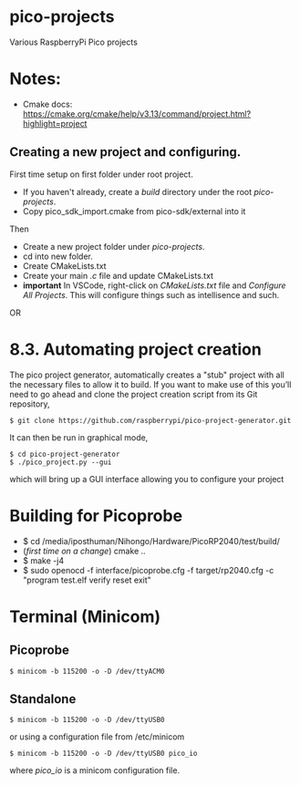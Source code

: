 # pico-projects
Various RaspberryPi Pico projects

# Notes:
- Cmake docs: https://cmake.org/cmake/help/v3.13/command/project.html?highlight=project

## Creating a new project and configuring.

First time setup on first folder under root project.
- If you haven't already, create a *build* directory under the root *pico-projects*.
- Copy pico_sdk_import.cmake from pico-sdk/external into it

Then

- Create a new project folder under *pico-projects*.
- cd into new folder.
- Create CMakeLists.txt
- Create your main *.c* file and update CMakeLists.txt
- **important** In VSCode, right-click on *CMakeLists.txt* file and *Configure All Projects*. This will configure things such as intellisence and such.

OR

# 8.3. Automating project creation
The pico project generator, automatically creates a "stub" project with all the necessary files to allow it to build. If you
want to make use of this you’ll need to go ahead and clone the project creation script from its Git repository,

```
$ git clone https://github.com/raspberrypi/pico-project-generator.git
```
It can then be run in graphical mode,
```
$ cd pico-project-generator
$ ./pico_project.py --gui
```

which will bring up a GUI interface allowing you to configure your project

# Building for Picoprobe

- $ cd /media/iposthuman/Nihongo/Hardware/PicoRP2040/test/build/
- (*first time on a change*) cmake ..
- $ make -j4
- $ sudo openocd -f interface/picoprobe.cfg -f target/rp2040.cfg -c "program test.elf verify reset exit"

# Terminal (Minicom)

## Picoprobe
``` $ minicom -b 115200 -o -D /dev/ttyACM0 ```

## Standalone
``` $ minicom -b 115200 -o -D /dev/ttyUSB0 ```

or using a configuration file from /etc/minicom

``` $ minicom -b 115200 -o -D /dev/ttyUSB0 pico_io ```

where *pico_io* is a minicom configuration file.